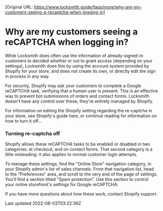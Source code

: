 [Original URL: https://www.locksmith.guide/faqs/more/why-are-my-customers-seeing-a-recaptcha-when-logging-in]

# Why are my customers seeing a reCAPTCHA when logging in?

While Locksmith does often use the information of already-signed-in customers to decided whether or not to grant access (depending on your settings), Locksmith does this by using the account system provided by Shopify for your store, and does not create its own, or directly edit the sign in process in any way.

For security, Shopify may ask your customers to complete a Google reCAPTCHA task, verifying that a human user is present. This is an effective way to prevent bot submissions of orders and contact forms. Locksmith doesn't have any control over these; they're entirely managed by Shopify.

For information on editing the Shopify setting regarding the re-captcha in your store, see Shopify's guide here, or continue reading for information on how to turn it off...

### Turning re-captcha off

Shopify allows these reCAPTCHA tasks to be enabled or disabled in two categories: at checkout, and on contact forms. That second category is a little misleading: it also applies to normal customer login attempts.

To manage these settings, find the "Online Store" navigation category, in your Shopify admin's list of sales channels. From that navigation list, head to the "Preferences" area, and scroll to the very end of the page of settings. You'll find a section titled "Spam protection". Use this section to control your online storefront's settings for Google reCAPTCHA.

If you have more questions about how these work, contact Shopify support.

Last updated 2022-08-03T03:22:36Z